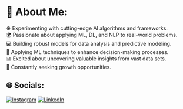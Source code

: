 # 💫 About Me:
⚙️ Experimenting with cutting-edge AI algorithms and frameworks.<br>🌍 Passionate about applying ML, DL, and NLP to real-world problems.<br>💻 Building robust models for data analysis and predictive modeling.<br>🎯 Applying ML techniques to enhance decision-making processes.<br>📊 Excited about uncovering valuable insights from vast data sets.<br>🚀 Constantly seeking growth opportunities.


## 🌐 Socials:
[![Instagram](https://img.shields.io/badge/Instagram-%23E4405F.svg?logo=Instagram&logoColor=white)](https://instagram.com/sainitishmitta04) [![LinkedIn](https://img.shields.io/badge/LinkedIn-%230077B5.svg?logo=linkedin&logoColor=white)](https://linkedin.com/in/sainitishmitta04) 


